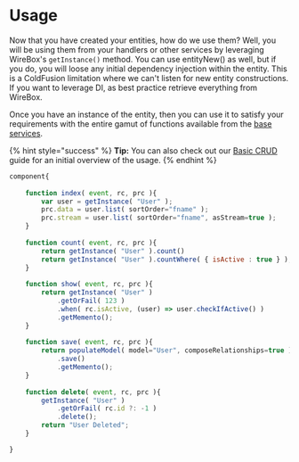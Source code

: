 # Usage

Now that you have created your entities, how do we use them? Well, you will be using them from your handlers or other services by leveraging WireBox's `getInstance()` method.  You can use entityNew() as well, but if you do, you will loose any initial dependency injection within the entity. This is a ColdFusion limitation where we can't listen for new entity constructions.  If you want to leverage DI, as best practice retrieve everything from WireBox.

Once you have an instance of the entity, then you can use it to satisfy your requirements with the entire gamut of functions available from the [base services](../base-orm-service-1/service-methods/).

{% hint style="success" %}
**Tip:** You can also check out our [Basic CRUD](../getting-started/basic-crud.md) guide for an initial overview of the usage.
{% endhint %}

```javascript
component{
    
    function index( event, rc, prc ){
        var user = getInstance( "User" );
        prc.data = user.list( sortOrder="fname" );
        prc.stream = user.list( sortOrder="fname", asStream=true );
    }
    
    function count( event, rc, prc ){
        return getInstance( "User" ).count()
        return getInstance( "User" ).countWhere( { isActive : true } );
    }
    
    function show( event, rc, prc ){
        return getInstance( "User" )
            .getOrFail( 123 )
            .when( rc.isActive, (user) => user.checkIfActive() )
            .getMemento();
    }
    
    function save( event, rc, prc ){
        return populateModel( model="User", composeRelationships=true )
            .save()
            .getMemento();
    }
    
    function delete( event, rc, prc ){
        getInstance( "User" )
            .getOrFail( rc.id ?: -1 )
            .delete();
        return "User Deleted";
    }

}
```
